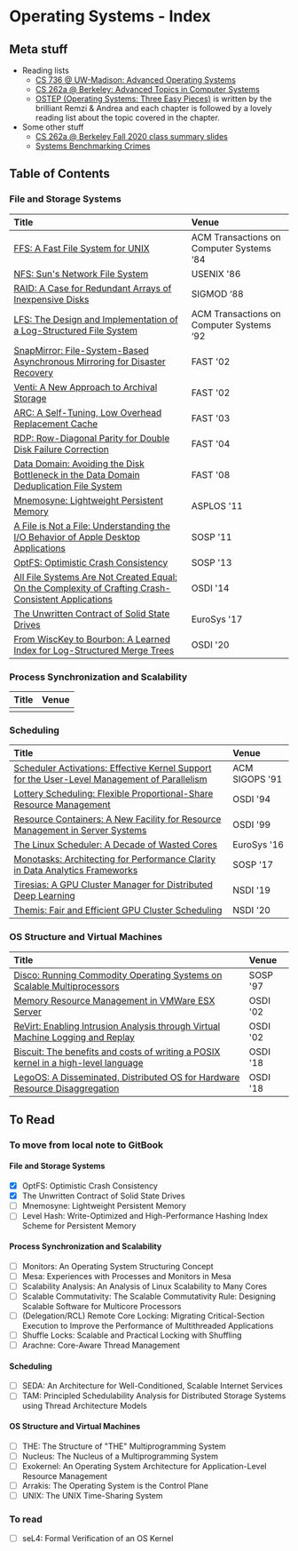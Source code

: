 # Operating Systems - Index

## Meta stuff

* Reading lists
  * [CS 736 @ UW-Madison: Advanced Operating Systems](cs-736-uw-madison-fall-2020-reading-list.md)
  * [CS 262a @ Berkeley: Advanced Topics in Computer Systems](https://ucbrise.github.io/cs262a-fall2020/)
  * [OSTEP \(Operating Systems: Three Easy Pieces\)](http://pages.cs.wisc.edu/~remzi/OSTEP/) is written by the brilliant Remzi & Andrea and each chapter is followed by a lovely reading list about the topic covered in the chapter.
* Some other stuff
  * [CS 262a @ Berkeley Fall 2020 class summary slides](https://ucbrise.github.io/cs262a-fall2020/notes/26-Class-Summary.pdf)
  * [Systems Benchmarking Crimes](https://www.cse.unsw.edu.au/~gernot/benchmarking-crimes.html)

## Table of Contents

### File and Storage Systems

| Title | Venue |
| :--- | :--- |
| [FFS: A Fast File System for UNIX](ffs-a-fast-file-system-for-unix.md) | ACM Transactions on Computer Systems ‘84 |
| [NFS: Sun's Network File System](nfs-suns-network-file-system.md) | USENIX '86 |
| [RAID: A Case for Redundant Arrays of Inexpensive Disks](raid-a-case-for-redundant-arrays-of-inexpensive-disks.md) | SIGMOD ‘88 |
| [LFS: The Design and Implementation of a Log-Structured File System](lfs-the-design-and-implementation-of-a-log-structured-file-system.md) | ACM Transactions on Computer Systems ‘92 |
| [SnapMirror: File-System-Based Asynchronous Mirroring for Disaster Recovery](snapmirror-file-system-based-asynchronous-mirroring-for-disaster-recovery.md) | FAST '02 |
| [Venti: A New Approach to Archival Storage](venti-a-new-approach-to-archival-storage.md) | FAST '02 |
| [ARC: A Self-Tuning, Low Overhead Replacement Cache](arc-a-self-tuning-low-overhead-replacement-cache.md) | FAST '03 |
| [RDP: Row-Diagonal Parity for Double Disk Failure Correction](rdp-row-diagonal-parity-for-double-disk-failure-correction.md) | FAST '04 |
| [Data Domain: Avoiding the Disk Bottleneck in the Data Domain Deduplication File System](data-domain-avoiding-the-disk-bottleneck-in-the-data-domain-deduplication-file-system.md) | FAST '08 |
| [Mnemosyne: Lightweight Persistent Memory](../drafts/mnemosyne-lightweight-persistent-memory.md) | ASPLOS '11 |
| [A File is Not a File: Understanding the I/O Behavior of Apple Desktop Applications](a-file-is-not-a-file-understanding-the-i-o-behavior-of-apple-desktop-applications.md) | SOSP '11 |
| [OptFS: Optimistic Crash Consistency](optfs-optimistic-crash-consistency.md) | SOSP '13 |
| [All File Systems Are Not Created Equal: On the Complexity of Crafting Crash-Consistent Applications](all-file-systems-are-not-created-equal-on-the-complexity-of-crafting-crash-consistent-applications.md) | OSDI '14 |
| [The Unwritten Contract of Solid State Drives](the-unwritten-contract-of-solid-state-drives.md) | EuroSys '17 |
| [From WiscKey to Bourbon: A Learned Index for Log-Structured Merge Trees](from-wisckey-to-bourbon-a-learned-index-for-log-structured-merge-trees.md) | OSDI '20 |

### Process Synchronization and Scalability

| Title | Venue |
| :--- | :--- |
|  |  |

### Scheduling

| Title | Venue |
| :--- | :--- |
| [Scheduler Activations: Effective Kernel Support for the User-Level Management of Parallelism](scheduler-activations-effective-kernel-support-for-the-user-level-management-of-parallelism.md) | ACM SIGOPS '91 |
| [Lottery Scheduling: Flexible Proportional-Share Resource Management](lottery-scheduling-flexible-proportional-share-resource-management.md) | OSDI '94 |
| [Resource Containers: A New Facility for Resource Management in Server Systems](resource-containers-a-new-facility-for-resource-management-in-server-systems.md) | OSDI '99 |
| [The Linux Scheduler: A Decade of Wasted Cores](the-linux-scheduler-a-decade-of-wasted-cores.md) | EuroSys '16 |
| [Monotasks: Architecting for Performance Clarity in Data Analytics Frameworks](monotasks-architecting-for-performance-clarity-in-data-analytics-frameworks.md) | SOSP '17 |
| [Tiresias: A GPU Cluster Manager for Distributed Deep Learning](../../machine-learning-systems/index/tiresias-a-gpu-cluster-manager-for-distributed-deep-learning.md) | NSDI '19 |
| [Themis: Fair and Efficient GPU Cluster Scheduling](../../machine-learning-systems/index/themis-fair-and-efficient-gpu-cluster-scheduling.md) | NSDI '20 |

### OS Structure and Virtual Machines

| Title | Venue |
| :--- | :--- |
| [Disco: Running Commodity Operating Systems on Scalable Multiprocessors](disco-running-commodity-operating-systems-on-scalable-multiprocessors.md) | SOSP '97 |
| [Memory Resource Management in VMWare ESX Server](memory-resource-management-in-vmware-esx-server.md) | OSDI '02 |
| [ReVirt: Enabling Intrusion Analysis through Virtual Machine Logging and Replay](revirt-enabling-intrusion-analysis-through-virtual-machine-logging-and-replay.md) | OSDI '02 |
| [Biscuit: The benefits and costs of writing a POSIX kernel in a high-level language](biscuit-the-benefits-and-costs-of-writing-a-posix-kernel-in-a-high-level-language.md) | OSDI '18 |
| [LegoOS: A Disseminated, Distributed OS for Hardware Resource Disaggregation](legoos-a-disseminated-distributed-os-for-hardware-resource-disaggregation.md) | OSDI '18 |

## To Read

### To move from local note to GitBook

#### File and Storage Systems

* [x] OptFS: Optimistic Crash Consistency
* [x] The Unwritten Contract of Solid State Drives
* [ ] Mnemosyne: Lightweight Persistent Memory
* [ ] Level Hash: Write-Optimized and High-Performance Hashing Index Scheme for Persistent Memory

#### Process Synchronization and Scalability

* [ ] Monitors: An Operating System Structuring Concept
* [ ] Mesa: Experiences with Processes and Monitors in Mesa
* [ ] Scalability Analysis: An Analysis of Linux Scalability to Many Cores
* [ ] Scalable Commutativity: The Scalable Commutativity Rule: Designing Scalable Software for Multicore Processors
* [ ] \(Delegation/RCL\) Remote Core Locking: Migrating Critical-Section Execution to Improve the Performance of Multithreaded Applications
* [ ] Shuffle Locks: Scalable and Practical Locking with Shuffling
* [ ] Arachne: Core-Aware Thread Management

#### Scheduling

* [ ] SEDA: An Architecture for Well-Conditioned, Scalable Internet Services
* [ ] TAM: Principled Schedulability Analysis for Distributed Storage Systems using Thread Architecture Models

#### OS Structure and Virtual Machines

* [ ] THE: The Structure of "THE" Multiprogramming System
* [ ] Nucleus: The Nucleus of a Multiprogramming System
* [ ] Exokernel: An Operating System Architecture for Application-Level Resource Management
* [ ] Arrakis: The Operating System is the Control Plane
* [ ] UNIX: The UNIX Time-Sharing System

### To read

* [ ] seL4: Formal Verification of an OS Kernel





